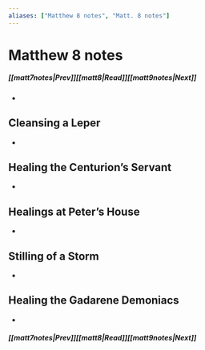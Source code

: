 ```yaml
---
aliases: ["Matthew 8 notes", "Matt. 8 notes"]
---
```

# Matthew 8 notes
##### <span class=arrow-left></span>[[matt7notes|Prev]]<span class=navigation-separator></span>[[matt8|Read]]<span class=navigation-separator></span>[[matt9notes|Next]]<span class=arrow-right></span>
- 
## Cleansing a Leper
- 
## Healing the Centurion’s Servant
- 
## Healings at Peter’s House
- 
## Stilling of a Storm
- 
## Healing the Gadarene Demoniacs
- 
##### <span class=arrow-left></span>[[matt7notes|Prev]]<span class=navigation-separator></span>[[matt8|Read]]<span class=navigation-separator></span>[[matt9notes|Next]]<span class=arrow-right></span>